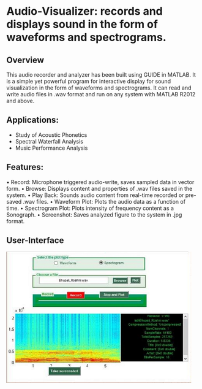 # Audio-Visualizer: records and displays sound in the form of waveforms and spectrograms.

## Overview
This audio recorder and analyzer has been built using GUIDE in MATLAB. It is a simple yet powerful program for interactive display for sound visualization in the form of waveforms and spectrograms. It can read and write audio files in .wav format and run on any system with MATLAB R2012 and above. 

## Applications: 
* Study of Acoustic Phonetics 
* Spectral Waterfall Analysis 
* Music Performance Analysis 

## Features: 
• Record: Microphone triggered audio-write, saves sampled data in vector form. 
• Browse: Displays content and properties of .wav files saved in the system. 
• Play Back: Sounds audio content from real-time recorded or pre-saved .wav files. 
• Waveform Plot: Plots the audio data as a function of time. 
• Spectrogram Plot: Plots intensity of frequency content as a Sonograph. 
• Screenshot: Saves analyzed figure to the system in .jpg format. 

## User-Interface
![alt text](https://github.com/roshni-b/Audio-Visualizer/blob/master/audio_viz_UI.png)
